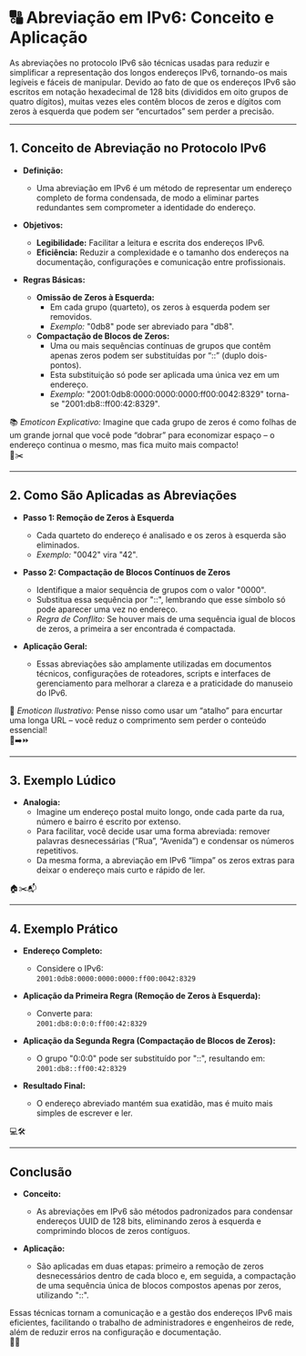 # 🔠 Abreviação em IPv6: Conceito e Aplicação

As abreviações no protocolo IPv6 são técnicas usadas para reduzir e simplificar a representação dos longos endereços IPv6, tornando-os mais legíveis e fáceis de manipular. Devido ao fato de que os endereços IPv6 são escritos em notação hexadecimal de 128 bits (divididos em oito grupos de quatro dígitos), muitas vezes eles contêm blocos de zeros e dígitos com zeros à esquerda que podem ser “encurtados” sem perder a precisão.

---

## 1. Conceito de Abreviação no Protocolo IPv6

- **Definição:**  
  - Uma abreviação em IPv6 é um método de representar um endereço completo de forma condensada, de modo a eliminar partes redundantes sem comprometer a identidade do endereço.
  
- **Objetivos:**  
  - **Legibilidade:** Facilitar a leitura e escrita dos endereços IPv6.  
  - **Eficiência:** Reduzir a complexidade e o tamanho dos endereços na documentação, configurações e comunicação entre profissionais.

- **Regras Básicas:**  
  - **Omissão de Zeros à Esquerda:**  
    - Em cada grupo (quarteto), os zeros à esquerda podem ser removidos.  
    - *Exemplo:* "0db8" pode ser abreviado para "db8".
  - **Compactação de Blocos de Zeros:**  
    - Uma ou mais sequências contínuas de grupos que contêm apenas zeros podem ser substituídas por “::” (duplo dois-pontos).  
    - Esta substituição só pode ser aplicada uma única vez em um endereço.  
    - *Exemplo:* "2001:0db8:0000:0000:0000:ff00:0042:8329" torna-se "2001:db8::ff00:42:8329".

📚 *Emoticon Explicativo:* Imagine que cada grupo de zeros é como folhas de um grande jornal que você pode “dobrar” para economizar espaço – o endereço continua o mesmo, mas fica muito mais compacto!  
📰✂️

---

## 2. Como São Aplicadas as Abreviações

- **Passo 1: Remoção de Zeros à Esquerda**  
  - Cada quarteto do endereço é analisado e os zeros à esquerda são eliminados.  
  - *Exemplo:* "0042" vira "42".

- **Passo 2: Compactação de Blocos Contínuos de Zeros**  
  - Identifique a maior sequência de grupos com o valor "0000".  
  - Substitua essa sequência por "::", lembrando que esse símbolo só pode aparecer uma vez no endereço.  
  - *Regra de Conflito:* Se houver mais de uma sequência igual de blocos de zeros, a primeira a ser encontrada é compactada.

- **Aplicação Geral:**  
  - Essas abreviações são amplamente utilizadas em documentos técnicos, configurações de roteadores, scripts e interfaces de gerenciamento para melhorar a clareza e a praticidade do manuseio do IPv6.

🚀 *Emoticon Ilustrativo:* Pense nisso como usar um “atalho” para encurtar uma longa URL – você reduz o comprimento sem perder o conteúdo essencial!  
🔗➡️⏩

---

## 3. Exemplo Lúdico

- **Analogia:**  
  - Imagine um endereço postal muito longo, onde cada parte da rua, número e bairro é escrito por extenso.  
  - Para facilitar, você decide usar uma forma abreviada: remover palavras desnecessárias (“Rua”, “Avenida”) e condensar os números repetitivos.  
  - Da mesma forma, a abreviação em IPv6 “limpa” os zeros extras para deixar o endereço mais curto e rápido de ler.

🏠✂️📬

---

## 4. Exemplo Prático

- **Endereço Completo:**  
  - Considere o IPv6:  
    `2001:0db8:0000:0000:0000:ff00:0042:8329`
  
- **Aplicação da Primeira Regra (Remoção de Zeros à Esquerda):**  
  - Converte para:  
    `2001:db8:0:0:0:ff00:42:8329`
  
- **Aplicação da Segunda Regra (Compactação de Blocos de Zeros):**  
  - O grupo "0:0:0" pode ser substituído por "::", resultando em:  
    `2001:db8::ff00:42:8329`
  
- **Resultado Final:**  
  - O endereço abreviado mantém sua exatidão, mas é muito mais simples de escrever e ler.

💻🛠️

---

## Conclusão

- **Conceito:**  
  - As abreviações em IPv6 são métodos padronizados para condensar endereços UUID de 128 bits, eliminando zeros à esquerda e comprimindo blocos de zeros contíguos.
  
- **Aplicação:**  
  - São aplicadas em duas etapas: primeiro a remoção de zeros desnecessários dentro de cada bloco e, em seguida, a compactação de uma sequência única de blocos compostos apenas por zeros, utilizando "::".
  
Essas técnicas tornam a comunicação e a gestão dos endereços IPv6 mais eficientes, facilitando o trabalho de administradores e engenheiros de rede, além de reduzir erros na configuração e documentação.  
🌟📡